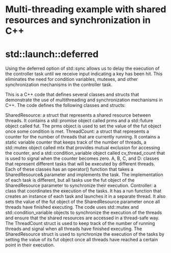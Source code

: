 # Multi-threading example with shared resources and synchronization in C++

# std::launch::deferred
Using the deferred option of std::sync allows us to delay the execution of the controller task until we receive input indicating a key has been hit. 
This eliminates the need for condition variables, mutexes, and other synchronization mechanisms in the controller task.


This is a C++ code that defines several classes and structs that demonstrate the use of multithreading and synchronization mechanisms in C++. The code defines the following classes and structs:

SharedResource: a struct that represents a shared resource between threads. It contains a std::promise<void> object called prms and a std::future<void> object called fut. The prms object is used to set the value of the fut object once some condition is met.
ThreadCount: a struct that represents a counter for the number of threads that are currently running. It contains a static variable counter that keeps track of the number of threads, a std::mutex object called mtx that provides mutual exclusion for accessing the counter, and a std::condition_variable object called cv_thread_count that is used to signal when the counter becomes zero.
A, B, C, and D: classes that represent different tasks that will be executed by different threads. Each of these classes has an operator() function that takes a SharedResource& parameter and implements the task. The implementation of each task is different, but all tasks use the fut object of the SharedResource parameter to synchronize their execution.
Controller: a class that coordinates the execution of the tasks. It has a run function that creates an instance of each task and launches it in a separate thread. It also sets the value of the fut object of the SharedResource parameter once all threads have finished executing.
The code uses std::mutex and std::condition_variable objects to synchronize the execution of the threads and ensure that the shared resources are accessed in a thread-safe way. The ThreadCount struct is used to keep track of the number of running threads and signal when all threads have finished executing. The SharedResource struct is used to synchronize the execution of the tasks by setting the value of its fut object once all threads have reached a certain point in their execution.
